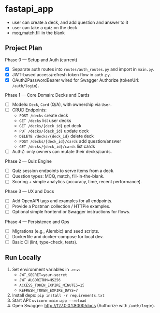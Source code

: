 # fastapi_app

- user can create a deck, and add question and answer to it
- user can take a quiz on the deck
- mcq,match,fill in the blank

## Project Plan

Phase 0 — Setup and Auth (current)
- [x] Separate auth routes into `routes/auth_routes.py` and import in `main.py`.
- [x] JWT-based access/refresh token flow in `auth.py`.
- [x] OAuth2PasswordBearer wired for Swagger Authorize (tokenUrl: `/auth/login`).

Phase 1 — Core Domain: Decks and Cards
- [ ] Models: `Deck`, `Card` (Q/A), with ownership via `User`.
- [ ] CRUD Endpoints:
  - `POST /decks` create deck
  - `GET /decks` list user decks
  - `GET /decks/{deck_id}` get deck
  - `PUT /decks/{deck_id}` update deck
  - `DELETE /decks/{deck_id}` delete deck
  - `POST /decks/{deck_id}/cards` add question/answer
  - `GET /decks/{deck_id}/cards` list cards
- [ ] AuthZ: only owners can mutate their decks/cards.

Phase 2 — Quiz Engine
- [ ] Quiz session endpoints to serve items from a deck.
- [ ] Question types: MCQ, match, fill-in-the-blank.
- [ ] Scoring + simple analytics (accuracy, time, recent performance).

Phase 3 — UX and Docs
- [ ] Add OpenAPI tags and examples for all endpoints.
- [ ] Provide a Postman collection / HTTPie examples.
- [ ] Optional simple frontend or Swagger instructions for flows.

Phase 4 — Persistence and Ops
- [ ] Migrations (e.g., Alembic) and seed scripts.
- [ ] Dockerfile and docker-compose for local dev.
- [ ] Basic CI (lint, type-check, tests).

## Run Locally

1. Set environment variables in `.env`:
   - `JWT_SECRET=your-secret`
   - `JWT_ALGORITHM=HS256`
   - `ACCESS_TOKEN_EXPIRE_MINUTES=15`
   - `REFRESH_TOKEN_EXPIRE_DAYS=7`
2. Install deps: `pip install -r requirements.txt`
3. Start API: `uvicorn main:app --reload`
4. Open Swagger: http://127.0.0.1:8000/docs (Authorize with `/auth/login`).